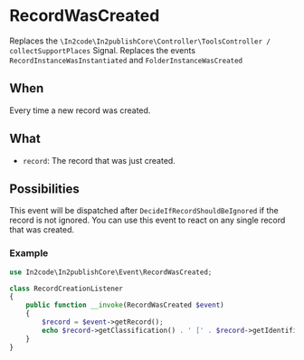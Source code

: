# RecordWasCreated

Replaces the `\In2code\In2publishCore\Controller\ToolsController / collectSupportPlaces` Signal.
Replaces the events `RecordInstanceWasInstantiated` and `FolderInstanceWasCreated`

## When

Every time a new record was created.

## What

* `record`: The record that was just created.

## Possibilities

This event will be dispatched after `DecideIfRecordShouldBeIgnored` if the record is not ignored. You can use this event
to react on any single record that was created.

### Example

```php
use In2code\In2publishCore\Event\RecordWasCreated;

class RecordCreationListener
{
    public function __invoke(RecordWasCreated $event)
    {
        $record = $event->getRecord();
        echo $record->getClassification() . ' [' . $record->getIdentifier() . '] created';
    }
}
```
